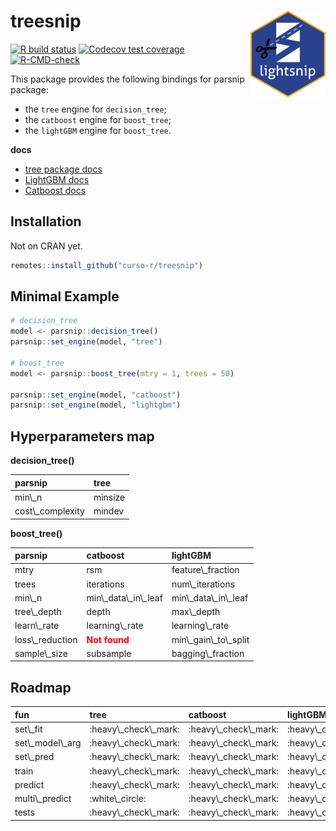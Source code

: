 
<!-- README.md is generated from README.Rmd. Please edit that file -->

# treesnip <a href='https://curso-r.github.io/treesnip'><img src='man/figures/logo.png' align="right" height="139" /></a>

<!-- badges: start -->

[![R build
status](https://github.com/curso-r/treesnip/workflows/R-CMD-check/badge.svg)](https://github.com/curso-r/treesnip)
[![Codecov test
coverage](https://codecov.io/gh/curso-r/treesnip/branch/master/graph/badge.svg)](https://app.codecov.io/gh/curso-r/treesnip?branch=master)
[![R-CMD-check](https://github.com/curso-r/treesnip/workflows/R-CMD-check/badge.svg)](https://github.com/curso-r/treesnip/actions)
<!-- badges: end -->

This package provides the following bindings for parsnip package:

-   the `tree` engine for `decision_tree`;
-   the `catboost` engine for `boost_tree`;
-   the `lightGBM` engine for `boost_tree`.

**docs**

-   [tree package
    docs](https://cran.r-project.org/web/packages/tree/tree.pdf)
-   [LightGBM docs](https://lightgbm.readthedocs.io/)
-   [Catboost docs](https://catboost.ai/docs/)

## Installation

Not on CRAN yet.

``` r
remotes::install_github("curso-r/treesnip")
```

## Minimal Example

``` r
# decision_tree
model <- parsnip::decision_tree()
parsnip::set_engine(model, "tree")

# boost_tree
model <- parsnip::boost_tree(mtry = 1, trees = 50)

parsnip::set_engine(model, "catboost")
parsnip::set_engine(model, "lightgbm")
```

## Hyperparameters map

**decision\_tree()**

<table>
<thead>
<tr>
<th style="text-align:left;">
parsnip
</th>
<th style="text-align:left;">
tree
</th>
</tr>
</thead>
<tbody>
<tr>
<td style="text-align:left;">
min\_n
</td>
<td style="text-align:left;">
minsize
</td>
</tr>
<tr>
<td style="text-align:left;">
cost\_complexity
</td>
<td style="text-align:left;">
mindev
</td>
</tr>
</tbody>
</table>

**boost\_tree()**

<table>
<thead>
<tr>
<th style="text-align:left;">
parsnip
</th>
<th style="text-align:left;">
catboost
</th>
<th style="text-align:left;">
lightGBM
</th>
</tr>
</thead>
<tbody>
<tr>
<td style="text-align:left;">
mtry
</td>
<td style="text-align:left;">
rsm
</td>
<td style="text-align:left;">
feature\_fraction
</td>
</tr>
<tr>
<td style="text-align:left;">
trees
</td>
<td style="text-align:left;">
iterations
</td>
<td style="text-align:left;">
num\_iterations
</td>
</tr>
<tr>
<td style="text-align:left;">
min\_n
</td>
<td style="text-align:left;">
min\_data\_in\_leaf
</td>
<td style="text-align:left;">
min\_data\_in\_leaf
</td>
</tr>
<tr>
<td style="text-align:left;">
tree\_depth
</td>
<td style="text-align:left;">
depth
</td>
<td style="text-align:left;">
max\_depth
</td>
</tr>
<tr>
<td style="text-align:left;">
learn\_rate
</td>
<td style="text-align:left;">
learning\_rate
</td>
<td style="text-align:left;">
learning\_rate
</td>
</tr>
<tr>
<td style="text-align:left;">
loss\_reduction
</td>
<td style="text-align:left;">
<span style=" font-weight: bold;    color: red !important;">Not
found</span>
</td>
<td style="text-align:left;">
min\_gain\_to\_split
</td>
</tr>
<tr>
<td style="text-align:left;">
sample\_size
</td>
<td style="text-align:left;">
subsample
</td>
<td style="text-align:left;">
bagging\_fraction
</td>
</tr>
</tbody>
</table>

## Roadmap

<table>
<thead>
<tr>
<th style="text-align:left;">
fun
</th>
<th style="text-align:left;">
tree
</th>
<th style="text-align:left;">
catboost
</th>
<th style="text-align:left;">
lightGBM
</th>
</tr>
</thead>
<tbody>
<tr>
<td style="text-align:left;">
set\_fit
</td>
<td style="text-align:left;">
:heavy\_check\_mark:
</td>
<td style="text-align:left;">
:heavy\_check\_mark:
</td>
<td style="text-align:left;">
:heavy\_check\_mark:
</td>
</tr>
<tr>
<td style="text-align:left;">
set\_model\_arg
</td>
<td style="text-align:left;">
:heavy\_check\_mark:
</td>
<td style="text-align:left;">
:heavy\_check\_mark:
</td>
<td style="text-align:left;">
:heavy\_check\_mark:
</td>
</tr>
<tr>
<td style="text-align:left;">
set\_pred
</td>
<td style="text-align:left;">
:heavy\_check\_mark:
</td>
<td style="text-align:left;">
:heavy\_check\_mark:
</td>
<td style="text-align:left;">
:heavy\_check\_mark:
</td>
</tr>
<tr>
<td style="text-align:left;">
train
</td>
<td style="text-align:left;">
:heavy\_check\_mark:
</td>
<td style="text-align:left;">
:heavy\_check\_mark:
</td>
<td style="text-align:left;">
:heavy\_check\_mark:
</td>
</tr>
<tr>
<td style="text-align:left;">
predict
</td>
<td style="text-align:left;">
:heavy\_check\_mark:
</td>
<td style="text-align:left;">
:heavy\_check\_mark:
</td>
<td style="text-align:left;">
:heavy\_check\_mark:
</td>
</tr>
<tr>
<td style="text-align:left;">
multi\_predict
</td>
<td style="text-align:left;">
:white\_circle:
</td>
<td style="text-align:left;">
:heavy\_check\_mark:
</td>
<td style="text-align:left;">
:heavy\_check\_mark:
</td>
</tr>
<tr>
<td style="text-align:left;">
tests
</td>
<td style="text-align:left;">
:heavy\_check\_mark:
</td>
<td style="text-align:left;">
:heavy\_check\_mark:
</td>
<td style="text-align:left;">
:heavy\_check\_mark:
</td>
</tr>
</tbody>
</table>
